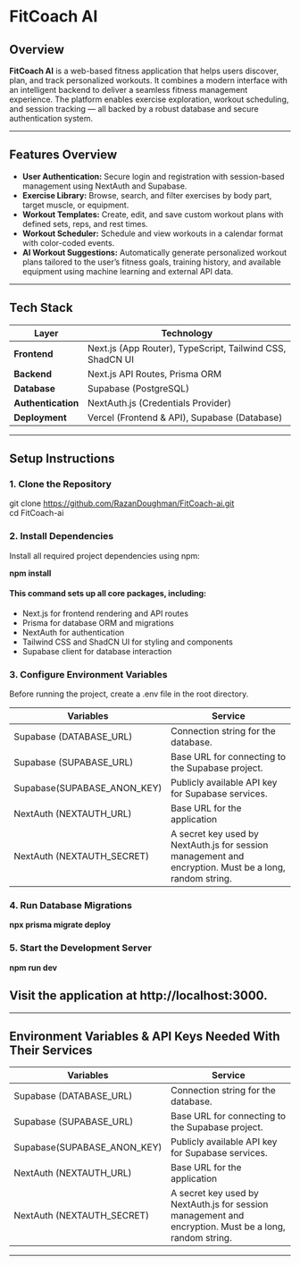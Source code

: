 # FitCoach AI

## Overview
**FitCoach AI** is a web-based fitness application that helps users discover, plan, and track personalized workouts. It combines a modern interface with an intelligent backend to deliver a seamless fitness management experience. The platform enables exercise exploration, workout scheduling, and session tracking — all backed by a robust database and secure authentication system.

---

## Features Overview
- **User Authentication:** Secure login and registration with session-based management using NextAuth and Supabase.  
- **Exercise Library:** Browse, search, and filter exercises by body part, target muscle, or equipment.  
- **Workout Templates:** Create, edit, and save custom workout plans with defined sets, reps, and rest times.  
- **Workout Scheduler:** Schedule and view workouts in a calendar format with color-coded events.  
- **AI Workout Suggestions:** Automatically generate personalized workout plans tailored to the user’s fitness goals, training history, and available equipment using machine learning and external API data.
 

---

## Tech Stack

| Layer | Technology |
|-------|-------------|
| **Frontend** | Next.js (App Router), TypeScript, Tailwind CSS, ShadCN UI |
| **Backend** | Next.js API Routes, Prisma ORM |
| **Database** | Supabase (PostgreSQL) |
| **Authentication** | NextAuth.js (Credentials Provider) |
| **Deployment** | Vercel (Frontend & API), Supabase (Database) |

---

## Setup Instructions

### 1. Clone the Repository

git clone https://github.com/RazanDoughman/FitCoach-ai.git  
cd FitCoach-ai

### 2. Install Dependencies

Install all required project dependencies using npm:

**npm install**

#### This command sets up all core packages, including:

- Next.js for frontend rendering and API routes
- Prisma for database ORM and migrations
- NextAuth for authentication
- Tailwind CSS and ShadCN UI for styling and components
- Supabase client for database interaction

### 3. Configure Environment Variables

Before running the project, create a .env file in the root directory.

| Variables | Service |
|-------|-------------|
| Supabase (DATABASE_URL)| Connection string for the database.
| Supabase (SUPABASE_URL) | Base URL for connecting to the Supabase project. |
| Supabase(SUPABASE_ANON_KEY) | Publicly available API key for Supabase services. |
| NextAuth (NEXTAUTH_URL) |Base URL for the application |
| NextAuth (NEXTAUTH_SECRET) | A secret key used by NextAuth.js for session management and encryption. Must be a long, random string. |


### 4. Run Database Migrations
**npx prisma migrate deploy**

### 5. Start the Development Server
**npm run dev**

## Visit the application at http://localhost:3000.

---

## Environment Variables & API Keys Needed With Their Services

| Variables | Service |
|-------|-------------|
| Supabase (DATABASE_URL)| Connection string for the database.
| Supabase (SUPABASE_URL) | Base URL for connecting to the Supabase project. |
| Supabase(SUPABASE_ANON_KEY) | Publicly available API key for Supabase services. |
| NextAuth (NEXTAUTH_URL) |Base URL for the application |
| NextAuth (NEXTAUTH_SECRET) | A secret key used by NextAuth.js for session management and encryption. Must be a long, random string. |


---
